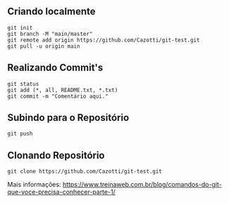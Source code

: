 ## Criando localmente
```
git init
git branch -M "main/master" 
git remote add origin https://github.com/Cazotti/git-test.git
git pull -u origin main
```

## Realizando Commit's
```
git status
git add (*, all, README.txt, *.txt)
git commit -m "Comentário aqui."
```

## Subindo para o Repositório
```
git push
```

## Clonando Repositório
```
git clone https://github.com/Cazotti/git-test.git
```

Mais informações: https://www.treinaweb.com.br/blog/comandos-do-git-que-voce-precisa-conhecer-parte-1/
